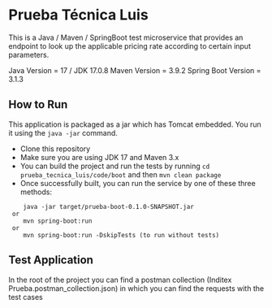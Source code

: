 # Prueba Técnica Luis

This is a Java / Maven / SpringBoot test microservice that provides an endpoint to look up the applicable pricing rate according to certain input parameters.

Java Version = 17 / JDK 17.0.8
Maven Version = 3.9.2
Spring Boot Version = 3.1.3

## How to Run 

This application is packaged as a jar which has Tomcat embedded. You run it using the ```java -jar``` command.

* Clone this repository
* Make sure you are using JDK 17 and Maven 3.x
* You can build the project and run the tests by running ```cd prueba_tecnica_luis/code/boot``` and then  ```mvn clean package```
* Once successfully built, you can run the service by one of these three methods:
```
    java -jar target/prueba-boot-0.1.0-SNAPSHOT.jar
 or
    mvn spring-boot:run
 or 
    mvn spring-boot:run -DskipTests (to run without tests)
```
## Test Application

In the root of the project you can find a postman collection (Inditex Prueba.postman_collection.json) in which you can find the requests with the test cases



